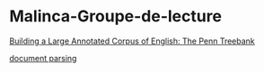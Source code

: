 # Malinca-Groupe-de-lecture

[Building a Large Annotated Corpus of English: The Penn Treebank ](https://aclanthology.org/J93-2004.pdf)

[document parsing](https://paperswithcode.com/task/discourse-parsing/latest)
